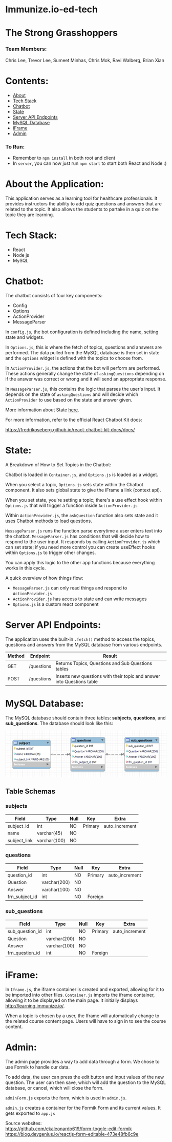# Immunize.io-ed-tech

# The Strong Grasshoppers

### Team Members:

Chris Lee, Trevor Lee, Sumeet Minhas, Chris Mok, Ravi Walberg, Brian Xian

# Contents:

- [About](#about-the-application)
- [Tech Stack](#tech-stack)
- [Chatbot](#chatbot)
- [State](#state)
- [Server API Endpoints](#server-api-endpoints)
- [MySQL Database](#mysql-database)
- [iFrame](#iframe)
- [Admin](#admin)

### To Run:

- Remember to `npm install` in both root and client
- In `server`, you can now just run `npm start` to start both React and Node :)

# About the Application:

This application serves as a learning tool for healthcare professionals. It provides instructors the ability to add quiz questions and answers that are related to the topic. It also allows the students to partake in a quiz on the topic they are learning.

# Tech Stack:

- React
- Node js
- MySQL

# Chatbot:

The chatbot consists of four key components:

- Config
- Options
- ActionProvider
- MessageParser

In `config.js`, the bot configuration is defined including the name, setting state and widgets.

In `Options.js`, this is where the fetch of topics, questions and answers are performed. The data pulled from the MySQL database is then set in state and the `options` widget is defined with the topics to choose from.

In `ActionProvider.js`, the actions that the bot will perform are performed. These actions generally change the state of `askingQuestions` depending on if the answer was correct or wrong and it will send an appropriate response.

In `MessageParser.js`, this contains the logic that parses the user's input. It depends on the state of `askingQuestions` and will decide which `ActionProvider` to use based on the state and answer given.

More information about State [here](#state).

For more information, refer to the official React Chatbot Kit docs:

https://fredrikoseberg.github.io/react-chatbot-kit-docs/docs/

# State:

A Breakdown of How to Set Topics in the Chatbot:

Chatbot is loaded in `Container.js`, and `Options.js` is loaded as a widget.

When you select a topic, `Options.js` sets state within the Chatbot component. It also sets global state to give the iFrame a link (context api).

When you set state, you're setting a topic; there's a use effect hook within `Options.js` that will trigger a function inside `ActionProvider.js`

Within `ActionProvider.js`, the `askQuestion` function also sets state and it uses Chatbot methods to load questions.

`MessageParser.js` runs the function parse everytime a user enters text into the chatbot. `MessageParser.js` has conditions that will decide how to respond to the user input. It responds by calling `ActionProvider.js` which can set state; if you need more control you can create useEffect hooks within `Options.js` to trigger other changes.

You can apply this logic to the other app functions because everything works in this cycle.

A quick overview of how things flow:

- `MessageParser.js` can only read things and respond to `ActionProvider.js`
- `ActionProvider.js` has access to state and can write messages
- `Options.js` is a custom react component

# Server API Endpoints:

The application uses the built-in `.fetch()` method to access the topics, questions and answers from the MySQL database from various endpoints. 

| Method |  Endpoint  |                                 Result                                 |
|--------|------------|------------------------------------------------------------------------|
|  GET   | /questions | Returns Topics, Questions and Sub Questions tables                     |
|  POST  | /questions | Inserts new questions with their topic and answer into Questions table |

# MySQL Database:

The MySQL database should contain three tables: **subjects**, **questions**, and **sub_questions**.
The database should look like this:

![Database Schema](/server/docs/database_schema.png "Database Schema")

## Table Schemas

### subjects

| Field        | Type         | Null | Key     | Extra          |
| ------------ | ------------ | ---- | ------- | -------------- |
| subject_id   | int          | NO   | Primary | auto_increment |
| name         | varchar(45)  | NO   |         |                |
| subject_link | varchar(100) | NO   |         |                |

### questions

| Field          | Type         | Null | Key     | Extra          |
| -------------- | ------------ | ---- | ------- | -------------- |
| question_id    | int          | NO   | Primary | auto_increment |
| Question       | varchar(200) | NO   |         |                |
| Answer         | varchar(100) | NO   |         |                |
| frn_subject_id | int          | NO   | Foreign |                |

### sub_questions

| Field           | Type         | Null | Key     | Extra          |
| --------------- | ------------ | ---- | ------- | -------------- |
| sub_question_id | int          | NO   | Primary | auto_increment |
| Question        | varchar(200) | NO   |         |                |
| Answer          | varchar(100) | NO   |         |                |
| frn_question_id | int          | NO   | Foreign |                |

# iFrame:

In `Iframe.js`, the iframe container is created and exported, allowing for it to be imported into other files. `Container.js` imports the iframe container, allowing it to be displayed on the main page. It initially displays http://learning.immunize.io/.

When a topic is chosen by a user, the Iframe will automatically change to the related course content page. Users will have to sign in to see the course content.

# Admin:

The admin page provides a way to add data through a form. We chose to use Formik to handle our data.

To add data, the user can press the edit button and input values of the new question. The user can then save, which will add the question to the MySQL database, or cancel, which will close the form.

`adminForm.js` exports the form, which is used in `admin.js`.

`admin.js` creates a container for the Formik Form and its current values. It gets exported to `app.js`

Source websites: \
https://github.com/ekaleonardo619/form-toggle-edit-formik \
https://blog.devgenius.io/reactjs-form-editable-473e48fb6c9e